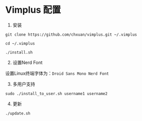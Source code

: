 # Vimplus 配置

1. 安装
```
git clone https://github.com/chxuan/vimplus.git ~/.vimplus

cd ~/.vimplus

./install.sh
```

2. 设置Nerd Font

设置Linux终端字体为：`Droid Sans Mono Nerd Font`

3. 多用户支持
```
sudo ./install_to_user.sh username1 username2
```

4. 更新
```
./update.sh
```

